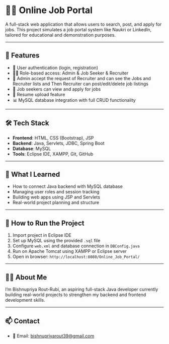 
# 🧑‍💼 Online Job Portal

A full-stack web application that allows users to search, post, and apply for jobs. This project simulates a job portal system like Naukri or LinkedIn, tailored for educational and demonstration purposes.

---

## 📌 Features

- 🔐 User authentication (login, registration)
- 🧑‍💼 Role-based access: Admin & Job Seeker & Recruiter
- 📝 Admin accept the request of Recruiter and can see the Jobs and Recruiter lists and Then Recruiter can post/edit/delete job listings
- 🔎 Job seekers can view and apply for jobs
- 📄 Resume upload feature 
- 📊 MySQL database integration with full CRUD functionality

---

## 🛠️ Tech Stack

- **Frontend**: HTML, CSS (Bootstrap), JSP
- **Backend**: Java, Servlets, JDBC, Spring Boot 
- **Database**: MySQL
- **Tools**: Eclipse IDE, XAMPP, Git, GitHub

---

## 🧠 What I Learned

- How to connect Java backend with MySQL database
- Managing user roles and session tracking
- Building web apps using JSP and Servlets
- Real-world project planning and structure

---

## 🚀 How to Run the Project

1. Import project in Eclipse IDE
2. Set up MySQL using the provided `.sql` file 
3. Configure `web.xml` and database connection in `DBConfig.java`
4. Run on Apache Tomcat using XAMPP or Eclipse server
5. Open in browser: `http://localhost:8080/Online_Job_Portal/`

---

## 🙋‍♀️ About Me

I’m Bishnupriya Rout-Rubi, an aspiring full-stack Java developer currently building real-world projects to strengthen my backend and frontend development skills.

---

## 📫 Contact
- 📧 Email: bishnupriyarout39@gmail.com


